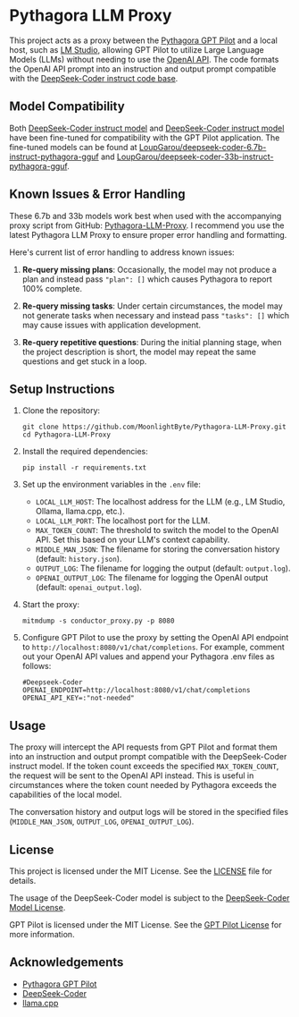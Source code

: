 # Pythagora LLM Proxy

This project acts as a proxy between the [Pythagora GPT Pilot](https://github.com/Pythagora-io/gpt-pilot) and a local host, such as [LM Studio](https://lmstudio.ai), allowing GPT Pilot to utilize Large Language Models (LLMs) without needing to use the [OpenAI API](https://openai.com/). The code formats the OpenAI API prompt into an instruction and output prompt compatible with the [DeepSeek-Coder instruct code base](https://huggingface.co/deepseek-ai/deepseek-coder-6.7b-instruct).

## Model Compatibility

Both [DeepSeek-Coder instruct model](https://huggingface.co/deepseek-ai/deepseek-coder-6.7b-instruct) and [DeepSeek-Coder instruct model](https://huggingface.co/deepseek-ai/deepseek-coder-33b-instruct) have been fine-tuned for compatibility with the GPT Pilot application. The fine-tuned models can be found at [LoupGarou/deepseek-coder-6.7b-instruct-pythagora-gguf](https://huggingface.co/LoupGarou/deepseek-coder-6.7b-instruct-pythagora-gguf) and [LoupGarou/deepseek-coder-33b-instruct-pythagora-gguf](https://huggingface.co/LoupGarou/deepseek-coder-33b-instruct-pythagora-gguf).

## Known Issues & Error Handling

These 6.7b and 33b models work best when used with the accompanying proxy script from GitHub: [Pythagora-LLM-Proxy](https://github.com/MoonlightByte/Pythagora-LLM-Proxy). I recommend you use the latest Pythagora LLM Proxy to ensure proper error handling and formatting.

Here's current list of error handling to address known issues:

1. **Re-query missing plans**: Occasionally, the model may not produce a plan and instead pass `"plan": []` which causes Pythagora to report 100% complete.

2. **Re-query missing tasks**: Under certain circumstances, the model may not generate tasks when necessary and instead pass `"tasks": []` which may cause issues with application development.

3. **Re-query repetitive questions**: During the initial planning stage, when the project description is short, the model may repeat the same questions and get stuck in a loop.

## Setup Instructions

1. Clone the repository:
   ```
   git clone https://github.com/MoonlightByte/Pythagora-LLM-Proxy.git
   cd Pythagora-LLM-Proxy
   ```

2. Install the required dependencies:
   ```
   pip install -r requirements.txt
   ```

3. Set up the environment variables in the `.env` file:
   - `LOCAL_LLM_HOST`: The localhost address for the LLM (e.g., LM Studio, Ollama, llama.cpp, etc.).
   - `LOCAL_LLM_PORT`: The localhost port for the LLM.
   - `MAX_TOKEN_COUNT`: The threshold to switch the model to the OpenAI API. Set this based on your LLM's context capability.
   - `MIDDLE_MAN_JSON`: The filename for storing the conversation history (default: `history.json`).
   - `OUTPUT_LOG`: The filename for logging the output (default: `output.log`).
   - `OPENAI_OUTPUT_LOG`: The filename for logging the OpenAI output (default: `openai_output.log`).

4. Start the proxy:
   ```
   mitmdump -s conductor_proxy.py -p 8080
   ```

5. Configure GPT Pilot to use the proxy by setting the OpenAI API endpoint to `http://localhost:8080/v1/chat/completions`. For example, comment out your OpenAI API values and append your Pythagora .env files as follows:
   ```
   #Deepseek-Coder
   OPENAI_ENDPOINT=http://localhost:8080/v1/chat/completions
   OPENAI_API_KEY=:"not-needed"
   ```

## Usage

The proxy will intercept the API requests from GPT Pilot and format them into an instruction and output prompt compatible with the DeepSeek-Coder instruct model. If the token count exceeds the specified `MAX_TOKEN_COUNT`, the request will be sent to the OpenAI API instead. This is useful in circumstances where the token count needed by Pythagora exceeds the capabilities of the local model.

The conversation history and output logs will be stored in the specified files (`MIDDLE_MAN_JSON`, `OUTPUT_LOG`, `OPENAI_OUTPUT_LOG`).

## License

This project is licensed under the MIT License. See the [LICENSE](LICENSE) file for details.

The usage of the DeepSeek-Coder model is subject to the [DeepSeek-Coder Model License](https://github.com/deepseek-ai/deepseek-coder/blob/main/LICENSE-MODEL).

GPT Pilot is licensed under the MIT License. See the [GPT Pilot License](https://github.com/Pythagora-io/gpt-pilot/blob/main/LICENSE) for more information.

## Acknowledgements

- [Pythagora GPT Pilot](https://github.com/Pythagora-io/pythagora)
- [DeepSeek-Coder](https://github.com/deepseek-ai/deepseek-coder)
- [llama.cpp](https://github.com/ggerganov/llama.cpp)
